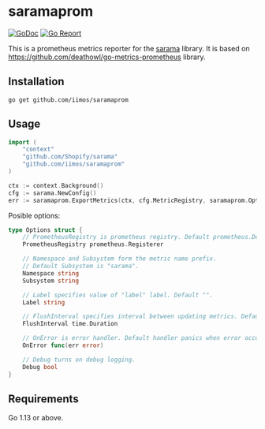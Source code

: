 # saramaprom
[![GoDoc](https://godoc.org/github.com/iimos/saramaprom?status.png)](http://godoc.org/github.com/iimos/saramaprom)
[![Go Report](https://goreportcard.com/badge/github.com/iimos/saramaprom)](https://goreportcard.com/report/github.com/iimos/saramaprom)

This is a prometheus metrics reporter for the [sarama](https://github.com/Shopify/sarama) library. 
It is based on https://github.com/deathowl/go-metrics-prometheus library.

## Installation
```console
go get github.com/iimos/saramaprom
```

## Usage

```go
import (
    "context"
    "github.com/Shopify/sarama"
    "github.com/iimos/saramaprom"
)

ctx := context.Background()
cfg := sarama.NewConfig()
err := saramaprom.ExportMetrics(ctx, cfg.MetricRegistry, saramaprom.Options{})
```

Posible options:
```go
type Options struct {
	// PrometheusRegistry is prometheus registry. Default prometheus.DefaultRegisterer.
	PrometheusRegistry prometheus.Registerer

	// Namespace and Subsystem form the metric name prefix.
	// Default Subsystem is "sarama".
	Namespace string
	Subsystem string

	// Label specifies value of "label" label. Default "".
	Label string

	// FlushInterval specifies interval between updating metrics. Default 1s.
	FlushInterval time.Duration

	// OnError is error handler. Default handler panics when error occurred.
	OnError func(err error)

	// Debug turns on debug logging.
	Debug bool
}
```

## Requirements

Go 1.13 or above.
